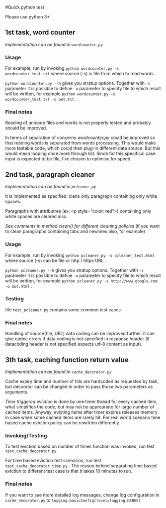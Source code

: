 #Quick python test

Please use python 3+

<h2> 1st task, word counter </h2>
<em>Implementation can be found in <code>wordcounter.py</code></em>
<h3>Usage</h3>
<p>For example, run by invoking
	<code>python wordcounter.py -s wordcounter_test.txt</code>
where source (-s) is file from which to read words.</p>

<p><code>python wordcounter.py --h</code>
gives you stratup options. Together with <code>-s</code> parameter it is possible to define <code>-o</code> parameter to specify file to which result will be written, for example <code>python wordcounter.py -s wordcounter_test.txt -o out.txt</code> .</p>

<h3>Final notes</h3>
<p>Reading of unicode files and words is not properly tested and probably should be improved.</p>
<p>In terms of separation of concerns <em>wordcounter.py</em> could be improved so that reading words is separated from words processing. This would make more testable code, which could then plug-in different data source. But this would mean looping once more through list. Since for this specifical case input is expected to be file, I've chosen to optimise for speed.</p>

<h2> 2nd task, paragraph cleaner </h2>
<em>Implementation can be found in <code>pcleaner.py</code></em>
<p>It is implemented as specified: clens only paragraph containing only white spaces.</p>
<p>Paragraphs with attributres (ex: &lt;p style="color: red"&gt;) containing only white spaces are cleared also.</p>
<em>See comments in method clean() for different cleaning policies</em> (if you want to clean paragraphs containing tabs and newlines also, for example)

<h3>Usage</h3>
<p>For example, run by invoking
	<code>python pcleaner.py -s pcleaner_test.html</code>
where source (-s) can be file or http / https URL .</p>

<p><code>python pcleaner.py --h</code>
gives you stratup options. Together with <code>-s</code> parameter it is possible to define <code>-o</code> parameter to specify file to which result will be written, for example <code>python pcleaner.py -s http://www.google.com -o out.html</code> . </p>

<h3>Testing</h3>
file <code>test_pcleaner.py</code> contains some common test cases

<h3>Final notes</h3>
<p>Handling of source(file, URL) data coding can be improved further. It can give codec errors if data coding is not specified in response header (if datacoding header is not specified expects utf-8 content as input).</p>

<h2>3th task, caching function return value</h2>
<em>Implementation can be found in <code>cache_decorator.py</code></em>
<p>Cache expiry time and number of hits are hardcoded as requested by task, but decorator can be changed in order to pass those two parameters as arguments.</p>
<p><em>Time triggered eviction</em> is done by one timer thread for every cached item, what simplifies the code, but may not be appropriate for large number of cached items. Anyway, evicting items after timer expires releases memory in case when some cached items are rarely hit. For real world scenario time based cache eviction policy can be rewritten differently.</p>

<h3>Invoking/Testing</h3>
<p>To test eviction based on number of times function was invoked, run test <code>test_cache_decorator.py</code></p>
<p>For time based eviction test scenarios, run test <code>test_cache_decorator_time.py</code> . The reason behind separating time based eviction to different test case is that it takes 10 minutes to run.</p>

<h3>Final notes</h3>
<p>If you want to see more detailed log messages, change log configuration in <code>cache_decorator.py</code> to <code>logging.basicConfig(level=logging.DEBUG)</code></p>
